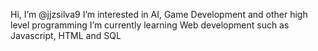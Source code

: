 Hi, I’m @jjzsilva9
I’m interested in AI, Game Development and other high level programming
I’m currently learning Web development such as Javascript, HTML and SQL

